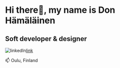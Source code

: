 # Hi there👋, my name is Don Hämäläinen
## Soft developer & designer
![linkedIn](https://github.com/donhamalainen/donhamalainen/assets/118666926/6b5d5148-35aa-4f0f-bbdf-c0e759e026e9)[link](https://www.linkedin.com/in/donhamalainen/)


📫 Oulu, Finland
<!--
**donhamalainen/donhamalainen** is a ✨ _special_ ✨ repository because its `README.md` (this file) appears on your GitHub profile.

Here are some ideas to get you started:

- 🔭 I’m currently working on ...
- 🌱 I’m currently learning ...
- 👯 I’m looking to collaborate on ...
- 🤔 I’m looking for help with ...
- 💬 Ask me about ...
- 📫 How to reach me: ...
- 😄 Pronouns: ...
- ⚡ Fun fact: ...
-->
